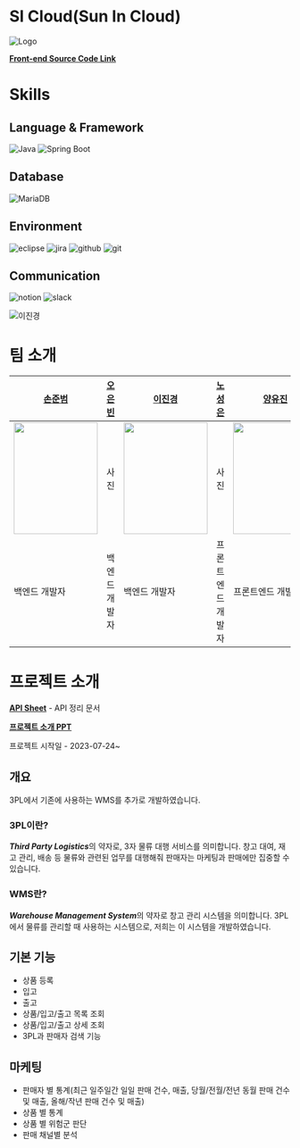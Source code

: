 # SI Cloud(Sun In Cloud)
![Logo](https://github.com/Sun-in-Cloud/SI-Cloud-Back-end/assets/89973303/b4ddd535-9744-439c-b9f9-412c8e149e6b)

**[Front-end Source Code Link](https://github.com/Sun-in-Cloud/SI-Cloud-Front-end)**

# Skills
## Language & Framework
<img alt="Java" src ="https://img.shields.io/badge/Java-007396.svg?&style=for-the-badge&logo=Java&logoColor=white"/> <img alt="Spring Boot" src ="https://img.shields.io/badge/spring%20boot-6DB33F.svg?&style=for-the-badge&logo=springboot&logoColor=white"/>
## Database
<img alt="MariaDB" src ="https://img.shields.io/badge/MariaDB-003545.svg?&style=for-the-badge&logo=mariadb&logoColor=white"/>

## Environment
<img alt="eclipse" src ="https://img.shields.io/badge/Eclipse-525C86.svg?&style=for-the-badge&logo=eclipseide&logoColor=white"/> <img alt="jira" src ="https://img.shields.io/badge/jira-0052CC.svg?&style=for-the-badge&logo=jira&logoColor=white"/> <img alt="github" src ="https://img.shields.io/badge/github-181717.svg?&style=for-the-badge&logo=github&logoColor=white"/> <img alt="git" src ="https://img.shields.io/badge/git-F05032.svg?&style=for-the-badge&logo=git&logoColor=white"/>
## Communication
<img alt="notion" src ="https://img.shields.io/badge/notion-000000.svg?&style=for-the-badge&logo=notion&logoColor=white"/> <img alt="slack" src ="https://img.shields.io/badge/slack-4A154B.svg?&style=for-the-badge&logo=slack&logoColor=white"/>
<!-- * <img alt="" src =""/> -->
![이진경]()

# 팀 소개
|[손준범](https://github.com/junbeom-Son)|[오은빈](https://github.com/svbean77)|[이진경](https://github.com/jingyeong0604)|[노성은](https://github.com/seonggg)|[양유진](https://github.com/YYJ-1229)|[이솔](https://github.com/leessol)|
|---|---|---|---|---|---|
|<img src="https://github.com/OneTimeGroup/OneTimeTripCard/assets/89973303/af74cfa3-637d-4224-b98d-dcaa5a8bbcb6" width="150" height="200">|사진|<img src="https://github.com/Sun-in-Cloud/SI-Cloud-Back-end/assets/89973303/3c660cc3-0463-4edc-9061-1d9854b957eb" width="150" height="200">|사진|<img src="https://github.com/Sun-in-Cloud/SI-Cloud-Back-end/assets/89973303/f1b5aae4-1773-4f86-9b72-51365c347806" width="150" height="200">|<img src="https://github.com/Sun-in-Cloud/SI-Cloud-Back-end/assets/89973303/1b47590f-b134-4d39-9ead-f9bef53062a2" width="150" height="200">|
|백엔드 개발자|백엔드 개발자|백엔드 개발자|프론트엔드 개발자|프론트엔드 개발자|기획자|

# 프로젝트 소개
**[API Sheet](https://sustaining-eel-c8a.notion.site/2f4d305a31a54ce5bea31020ae9d9f5c?v=75654fd58e884ae08f740661f811c143)** - API 정리 문서

**[프로젝트 소개 PPT](https://www.miricanvas.com/v/12a4tlo)**

프로젝트 시작일 - 2023-07-24~
## 개요
3PL에서 기존에 사용하는 WMS를 추가로 개발하였습니다.
### 3PL이란?
***Third Party Logistics***의 약자로, 3자 물류 대행 서비스를 의미합니다. 
창고 대여, 재고 관리, 배송 등 물류와 관련된 업무를 대행해줘 판매자는 마케팅과 판매에만 집중할 수 있습니다.
### WMS란?
***Warehouse Management System***의 약자로 창고 관리 시스템을 의미합니다.
3PL에서 물류를 관리할 때 사용하는 시스템으로, 저희는 이 시스템을 개발하였습니다.

## 기본 기능
* 상품 등록
* 입고
* 출고
* 상품/입고/출고 목록 조회
* 상품/입고/출고 상세 조회
* 3PL과 판매자 검색 기능

## 마케팅
* 판매자 별 통계(최근 일주일간 일일 판매 건수, 매출, 당월/전월/전년 동월 판매 건수 및 매출, 올해/작년 판매 건수 및 매출)
* 상품 별 통계
* 상품 별 위험군 판단
* 판매 채널별 분석
